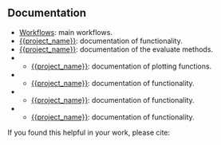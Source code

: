 ## Documentation

- [Workflows]({{project_name}}/main.md): main workflows.
- [{{project_name}}]({{project_name}}/data.md): documentation of functionality.
- [{{project_name}}]({{project_name}}/evaluate.md): documentation of the evaluate methods.
- - [{{project_name}}]({{project_name}}/plotter.md): documentation of plotting functions.
- - [{{project_name}}]({{project_name}}/predict.md): documentation of functionality.
- - [{{project_name}}]({{project_name}}/train.md): documentation of functionality.
- - [{{project_name}}]({{project_name}}/utils.md): documentation of functionality.
  
If you found this helpful in your work, please cite:



